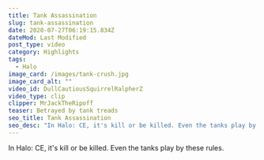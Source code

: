 ```yaml
---
title: Tank Assassination
slug: tank-assassination
date: 2020-07-27T06:19:15.834Z
dateMod: Last Modified
post_type: video
category: Highlights
tags:
  - Halo
image_card: /images/tank-crush.jpg
image_card_alt: ""
video_id: DullCautiousSquirrelRalpherZ
video_type: clip
clipper: MrJackTheRipoff
teaser: Betrayed by tank treads
seo_title: Tank Assassination
seo_desc: "In Halo: CE, it's kill or be killed. Even the tanks play by these rules."
---
```

In Halo: CE, it's kill or be killed. Even the tanks play by these rules.
